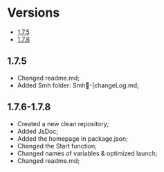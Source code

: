 # Versions
- [1.7.5](#1.7.5)
- [1.7.8](#1.7.6-1.7.8)
## 1.7.5
* Changed readme.md;
* Added Smh folder: Smh📁-|changeLog.md;

## 1.7.6-1.7.8
* Created a new clean repository;
* Added JsDoc;
* Added the homepage in package.json;
* Changed the Start function;
* Changed names of variables & optimized launch;
* Changed readme.md;